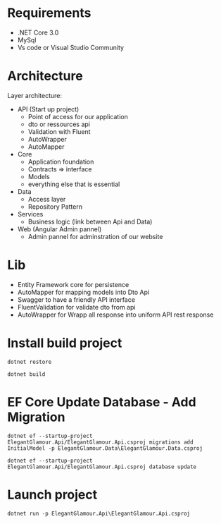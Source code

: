 # Requirements
 * .NET Core 3.0
 * MySql
 * Vs code or Visual Studio Community

# Architecture

Layer architecture:
  * API (Start up project)
    * Point of access for our application
    * dto or ressources api
    * Validation with Fluent
    * AutoWrapper
    * AutoMapper
  * Core
    * Application foundation
    * Contracts => interface
    * Models
    * everything else that is essential
  * Data
    * Access layer
    * Repository Pattern
  * Services
    * Business logic (link between Api and Data)
  * Web (Angular Admin pannel)
    * Admin pannel for adminstration of our website

# Lib
 * Entity Framework core for persistence
 * AutoMapper for mapping models into Dto Api
 * Swagger to have a friendly API interface
 * FluentValidation for validate dto from api
 * AutoWrapper for Wrapp all response into uniform API rest response

# Install build project

`dotnet restore`

`dotnet build`

# EF Core Update Database - Add Migration
`dotnet ef --startup-project ElegantGlamour.Api/ElegantGlamour.Api.csproj migrations add InitialModel -p ElegantGlamour.Data\ElegantGlamour.Data.csproj`

`dotnet ef --startup-project ElegantGlamour.Api/ElegantGlamour.Api.csproj database update`


# Launch project
`dotnet run -p ElegantGlamour.Api\ElegantGlamour.Api.csproj`